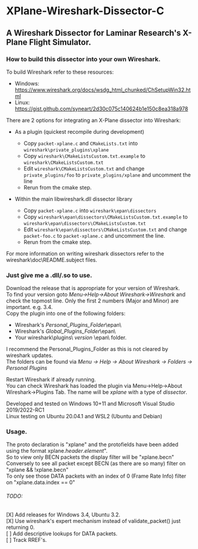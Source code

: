 # XPlane-Wireshark-Dissector-C
## A Wireshark Dissector for Laminar Research's X-Plane Flight Simulator.

### How to build this dissector into your own Wireshark.

To build Wireshark refer to these resources:
* Windows: https://www.wireshark.org/docs/wsdg_html_chunked/ChSetupWin32.html
* Linux: https://gist.github.com/syneart/2d30c075c140624b1e150c8ea318a978  

There are 2 options for integrating an X-Plane dissector into Wireshark:
* As a plugin (quickest recompile during development)
  * Copy <code>packet-xplane.c</code> and <code>CMakeLists.txt</code> into <code>wireshark\private_plugins\xplane</code>
  * Copy <code>wireshark\CMakeListsCustom.txt.example</code> to <code>wireshark\CMakeListsCustom.txt</code>
  * Edit <code>wireshark\CMakeListsCustom.txt</code> and change <code>private_plugins/foo</code> to <code>private_plugins/xplane</code> and uncomment the line
  * Rerun from the cmake step.

* Within the main libwireshark.dll dissector library
  * Copy <code>packet-xplane.c</code> into <code>wireshark\epan\dissectors</code>
  * Copy <code>wireshark\epan\dissectors\CMakeListsCustom.txt.example</code> to <code>wireshark\epan\dissectors\CMakeListsCustom.txt</code>
  * Edit <code>wireshark\epan\dissectors\CMakeListsCustom.txt</code> and change <code>packet-foo.c</code> to <code>packet-xplane.c</code> and uncomment the line.
  * Rerun from the cmake step.

For more information on writing wireshark dissectors refer to the wireshark\doc\README.subject files.

### Just give me a .dll/.so to use.
Download the release that is appropriate for your version of Wireshark.  
To find your version goto _Menu->Help->About Wireshark->Wireshark_ and check the topmost line. Only the first 2 numbers (Major and Minor) are important. e.g. 3.4.  
Copy the plugin into one of the following folders:
  * Wireshark's _Personal_Plugins_Folder_\epan\
  * Wireshark's _Global_Plugins_Folder_\epan\ 
  * Your wireshark\plugins\ _version_ \epan\ folder.

I recommend the Personal_Plugins_Folder as this is not cleared by wireshark updates.  
The folders can be found via _Menu -> Help -> About Wireshark -> Folders -> Personal Plugins_

Restart Wireshark if already running.   
You can check Wireshark has loaded the plugin via Menu->Help->About Wireshark->Plugins Tab. The name will be *xplane* with a type of *dissector*.  

Developed and tested on Windows 10+11 and Microsoft Visual Studio 2019/2022-RC1  
Linux testing on Ubuntu 20.04.1 and WSL2 (Ubuntu and Debian)

### Usage.
The proto declaration is "xplane" and the protofields have been added using the format xplane.$header$.$element$".  
So to view only BECN packets the display filter will be "xplane.becn"  
Conversely to see all packet except BECN (as there are so many) filter on "xplane && !xplane.becn"  
To only see those DATA packets with an index of 0 (Frame Rate Info) filter on "xplane.data.index == 0"  

###### TODO:
[X] Add releases for Windows 3.4, Ubuntu 3.2.  
[X] Use wireshark's expert mechanism instead of validate_packet() just returning 0.  
[ ] Add descriptive lookups for DATA packets.  
[ ] Track RREF's.
